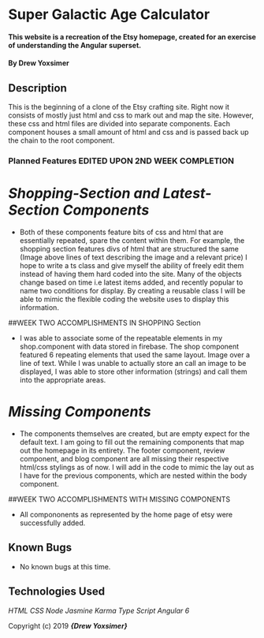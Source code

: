 # Super Galactic Age Calculator

#### This website is a recreation of the Etsy homepage, created for an exercise of understanding the Angular superset.

#### By **Drew Yoxsimer**

## Description

This is the beginning of a clone of the Etsy crafting site. Right now it consists of mostly just html and css to mark out and map the site. However, these css and html files are divided into separate components. Each component houses a small amount of html and css and is passed back up the chain to the root component.

### Planned Features EDITED UPON 2ND WEEK COMPLETION

# _Shopping-Section and Latest-Section Components_
  * Both of these components feature bits of css and html that are essentially repeated, spare the content within them. For example, the shopping section features divs of html that are structured the same (Image above lines of text describing the image and a relevant price) I hope to write a ts class and give myself the ability of freely edit them instead of having them hard coded into the site. Many of the objects change based on time i.e latest items added, and recently popular to name two conditions for display. By creating a reusable class I will be able to mimic the flexible coding the website uses to display this information.

##WEEK TWO ACCOMPLISHMENTS IN SHOPPING Section

* I was able to associate some of the repeatable elements in my shop.component with data stored in firebase. The shop component featured 6 repeating elements that used the same layout. Image over a line of text. While I was unable to actually store an call an image to be displayed, I was able to store other information (strings) and call them into the appropriate areas.

# _Missing Components_
  * The components themselves are created, but are empty expect for the default text. I am going to fill out the remaining components that map out the homepage in its entirety. The footer component, review component, and blog component are all missing their respective html/css stylings as of now. I will add in the code to mimic the lay out as I have for the previous components, which are nested within the body component.

##WEEK TWO ACCOMPLISHMENTS WITH MISSING COMPONENTS

  * All compononents as represented by the home page of etsy were successfully added. 

## Known Bugs
* No known bugs at this time.

## Technologies Used
  _HTML_
  _CSS_
  _Node_
  _Jasmine_
  _Karma_
  _Type Script_
  _Angular 6_

Copyright (c) 2019 **_{Drew Yoxsimer}_**
